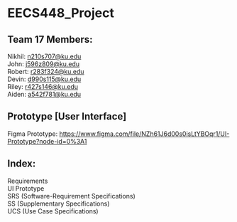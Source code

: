 # EECS448_Project

## Team 17 Members:
Nikhil: n210s707@ku.edu <br />
John: j596z809@ku.edu <br />
Robert: r283f324@ku.edu <br />
Devin: d990s115@ku.edu <br />
Riley: r427s146@ku.edu <br />
Aiden: a542f781@ku.edu <br />

## Prototype [User Interface]
Figma Prototype: https://www.figma.com/file/NZh61J6d00s0isLtYBOqr1/UI-Prototype?node-id=0%3A1

## Index: 
  Requirements <br />
    UI Prototype <br />
    SRS (Software-Requirement Specifications) <br />
    SS (Supplementary Specifications) <br />
    UCS (Use Case Specifications) <br />
